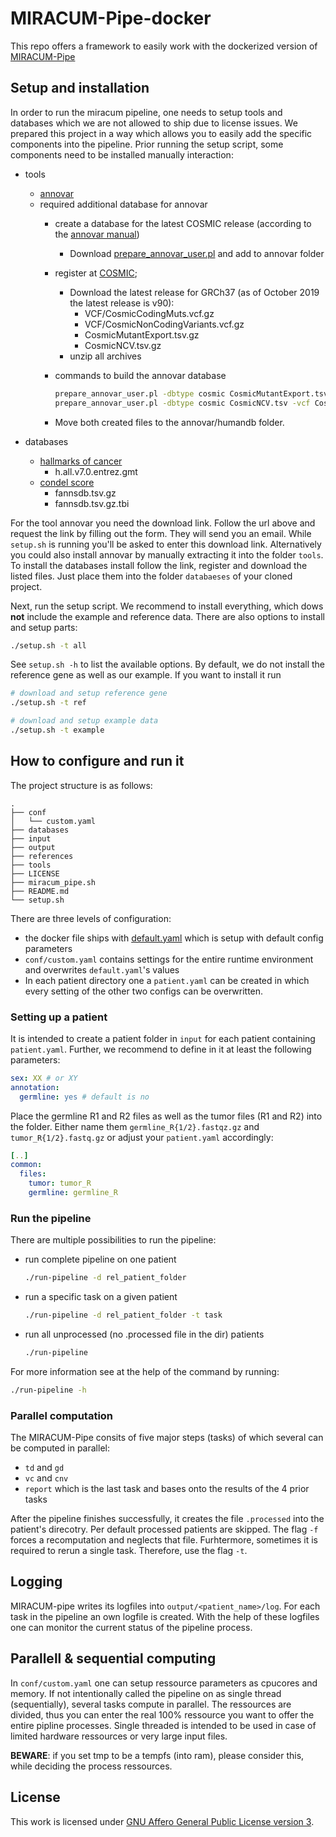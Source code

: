 # MIRACUM-Pipe-docker

This repo offers a framework to easily work with the dockerized version of [MIRACUM-Pipe](https://github.com/AG-Boerries/MIRACUM-Pipe)

## Setup and installation

In order to run the miracum pipeline, one needs to setup tools and databases which we are not allowed to ship due to license issues.
We prepared this project in a way which allows you to easily add the specific components into the pipeline.
Prior running the setup script, some components need to be installed manually interaction:

- tools
  - [annovar](http://download.openbioinformatics.org/annovar_download_form.php)
  - required additional database for annovar
    - create a database for the latest COSMIC release (according to the [annovar manual](http://annovar.openbioinformatics.org/en/latest/user-guide/filter/#cosmic-annotations))
      - Download [prepare_annovar_user.pl](http://www.openbioinformatics.org/annovar/download/prepare_annovar_user.pl) and add to annovar folder
    - register at [COSMIC](https://cancer.sanger.ac.uk/cosmic);
      - Download the latest release for GRCh37 (as of October 2019 the latest release is v90):
        - VCF/CosmicCodingMuts.vcf.gz
        - VCF/CosmicNonCodingVariants.vcf.gz
        - CosmicMutantExport.tsv.gz
        - CosmicNCV.tsv.gz
      - unzip all archives
    - commands to build the annovar database
  
      ```bash
      prepare_annovar_user.pl -dbtype cosmic CosmicMutantExport.tsv -vcf CosmicCodingMuts.vcf > hg19_cosmic_coding.txt
      prepare_annovar_user.pl -dbtype cosmic CosmicNCV.tsv -vcf CosmicNonCodingVariants.vcf > hg19_cosmic_noncoding.txt
      ```

    - Move both created files to the annovar/humandb folder.

- databases
  - [hallmarks of cancer](http://bbglab.irbbarcelona.org)
    - h.all.v7.0.entrez.gmt
  - [condel score](http://software.broadinstitute.org/gsea/msigdb/)
    - fannsdb.tsv.gz
    - fannsdb.tsv.gz.tbi

For the tool annovar you need the download link. Follow the url above and request the link by filling out the form. They will send you an email.
While `setup.sh` is running you'll be asked to enter this download link. Alternatively you could also install annovar by manually extracting it into the folder `tools`.
To install the databases install follow the link, register and download the listed files. Just place them into the folder `databaeses` of your cloned project.

Next, run the setup script. We recommend to install everything, which dows **not** include the example and reference data. There are also options to install and setup parts:

```bash
./setup.sh -t all
```

See `setup.sh -h` to list the available options. By default, we do not install the reference gene as well as our example. If you want to install it run

```bash
# download and setup reference gene
./setup.sh -t ref

# download and setup example data
./setup.sh -t example
```

## How to configure and run it

The project structure is as follows:

```shell
.
├── conf
│   └── custom.yaml
├── databases
├── input
├── output
├── references
├── tools
├── LICENSE
├── miracum_pipe.sh
├── README.md
└── setup.sh
```

There are three levels of configuration:

- the docker file ships with [default.yaml](https://github.com/AG-Boerries/MIRACUM-Pipe/blob/master/conf/default.yaml) which is setup with default config parameters
- `conf/custom.yaml` contains settings for the entire runtime environment and overwrites `default.yaml`'s values
- In each patient directory one a `patient.yaml` can be created in which every setting of the other two configs can be overwritten.

### Setting up a patient

It is intended to create a patient folder in `input` for each patient containing `patient.yaml`. Further, we recommend to define in it at least the following parameters:

```yaml
sex: XX # or XY
annotation:
  germline: yes # default is no
```

Place the germline R1 and R2 files as well as the tumor files (R1 and R2) into the folder. Either name them `germline_R{1/2}.fastqz.gz` and `tumor_R{1/2}.fastq.gz` or adjust your `patient.yaml` accordingly:

```yaml
[..]
common:
  files:
    tumor: tumor_R
    germline: germline_R
```

### Run the pipeline

There are multiple possibilities to run the pipeline:

- run complete pipeline on one patient
  
  ```bash
  ./run-pipeline -d rel_patient_folder
  ```

- run a specific task on a given patient
  
  ```bash
  ./run-pipeline -d rel_patient_folder -t task
  ```

- run all unprocessed (no .processed file in the dir) patients
  
  ```bash
  ./run-pipeline
  ```

For more information see at the help of the command by running:

```bash
./run-pipeline -h
```

### Parallel computation

The MIRACUM-Pipe consits of five major steps (tasks) of which several can be computed in parallel:

- `td` and `gd`
- `vc` and `cnv`
- `report` which is the last task and bases onto the results of the 4 prior tasks

After the pipeline finishes successfully, it creates the file `.processed` into the patient's direcotry. Per default processed patients are skipped.
The flag `-f` forces a recomputation and neglects that file. Furhtermore, sometimes it is required to rerun a single task. Therefore, use the flag `-t`.

## Logging

MIRACUM-pipe writes its logfiles into `output/<patient_name>/log`. For each task in the pipeline an own logfile is created. With the help of these logfiles one can monitor the current status of the pipeline process.

## Parallell & sequential computing

In `conf/custom.yaml` one can setup ressource parameters as cpucores and memory. If not intentionally called the pipeline on as single thread (sequentially), several tasks compute in parallel. The ressources are divided, thus you can enter the real 100% ressource you want to offer the entire pipline processes. Single threaded is intended to be used in case of limited hardware ressources or very large input files.

**BEWARE**: if you set tmp to be a tempfs (into ram), please consider this, while deciding the process ressources.

## License

This work is licensed under [GNU Affero General Public License version 3](https://opensource.org/licenses/AGPL-3.0).
